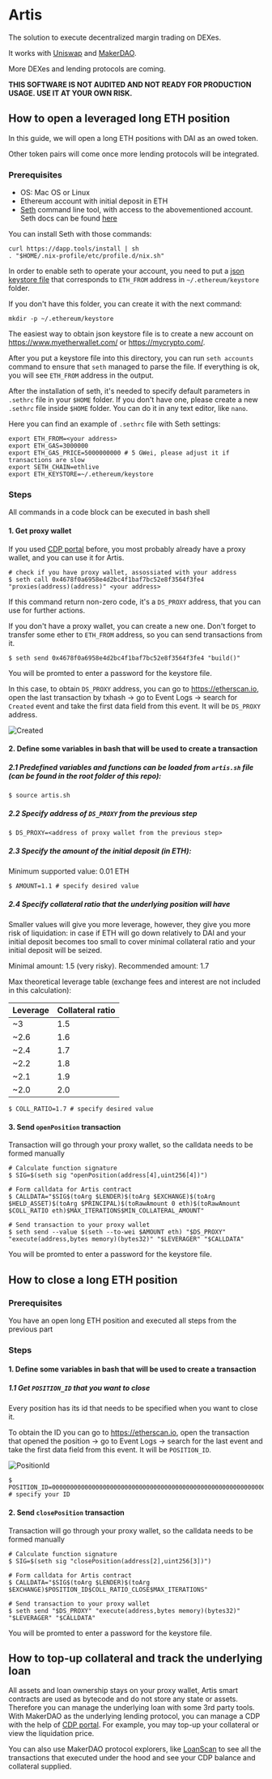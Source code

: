 # Artis

The solution to execute decentralized margin trading on DEXes.

It works with [Uniswap](https://uniswap.io/) and [MakerDAO](https://makerdao.com).

More DEXes and lending protocols are coming.

**THIS SOFTWARE IS NOT AUDITED AND NOT READY FOR PRODUCTION USAGE. USE IT AT YOUR OWN RISK.**

## How to open a leveraged long ETH position

In this guide, we will open a long ETH positions with DAI as an owed token.

Other token pairs will come once more lending protocols will be integrated.

### Prerequisites
- OS: Mac OS or Linux
- Ethereum account with initial deposit in ETH
- [Seth](https://dapp.tools/seth) command line tool, with access to the abovementioned account. Seth docs can be found [here](https://github.com/dapphub/dapptools/tree/master/src/seth)

You can install Seth with those commands:
```
curl https://dapp.tools/install | sh
. "$HOME/.nix-profile/etc/profile.d/nix.sh"
```

In order to enable seth to operate your account, you need to put a [json keystore file](https://medium.com/@julien.maffre/what-is-an-ethereum-keystore-file-86c8c5917b97) that corresponds to `ETH_FROM` address in `~/.ethereum/keystore` folder.

If you don't have this folder, you can create it with the next command:
```
mkdir -p ~/.ethereum/keystore
```

The easiest way to obtain json keystore file is to create a new account on https://www.myetherwallet.com/ or https://mycrypto.com/.

After you put a keystore file into this directory, you can run `seth accounts` command to ensure that `seth` managed to parse the file. If everything is ok, you will see `ETH_FROM` address in the output.

After the installation of seth, it's needed to specify default parameters in `.sethrc` file in your `$HOME` folder. If you don't have one, please create a new `.sethrc` file inside `$HOME` folder. You can do it in any text editor, like `nano`.

Here you can find an example of `.sethrc` file with Seth settings:
```
export ETH_FROM=<your address>
export ETH_GAS=3000000
export ETH_GAS_PRICE=5000000000 # 5 GWei, please adjust it if transactions are slow
export SETH_CHAIN=ethlive
export ETH_KEYSTORE=~/.ethereum/keystore
```

### Steps

All commands in a code block can be executed in bash shell

#### 1. Get proxy wallet

If you used [CDP portal](https://cdp.makerdao.com) before, you most probably already have a proxy wallet, and you can use it for Artis.
```
# check if you have proxy wallet, assossiated with your address
$ seth call 0x4678f0a6958e4d2bc4f1baf7bc52e8f3564f3fe4 "proxies(address)(address)" <your address>
```
If this command return non-zero code, it's a `DS_PROXY` address, that you can use for further actions.

If you don't have a proxy wallet, you can create a new one. Don't forget to transfer some ether to `ETH_FROM` address, so you can send transactions from it.
```
$ seth send 0x4678f0a6958e4d2bc4f1baf7bc52e8f3564f3fe4 "build()"
```
You will be promted to enter a password for the keystore file.

In this case, to obtain `DS_PROXY` address, you can go to https://etherscan.io, open the last transaction by txhash -> go to Event Logs -> search for `Created` event and take the first data field from this event. It will be `DS_PROXY` address.

![Created](./img/created.png)

#### 2. Define some variables in bash that will be used to create a transaction

##### 2.1 Predefined variables and functions can be loaded from `artis.sh` file (can be found in the root folder of this repo):
```
$ source artis.sh
```

##### 2.2 Specify address of `DS_PROXY` from the previous step
```
$ DS_PROXY=<address of proxy wallet from the previous step>
```

##### 2.3 Specify the amount of the initial deposit (in ETH):
Minimum supported value: 0.01 ETH
```
$ AMOUNT=1.1 # specify desired value
```

##### 2.4 Specify collateral ratio that the underlying position will have

Smaller values will give you more leverage, however, they give you more risk of liquidation: in case if ETH will go down relatively to DAI and your initial deposit becomes too small to cover minimal collateral ratio and your initial deposit will be seized.

Minimal amount: 1.5 (very risky). Recommended amount: 1.7

Max theoretical leverage table (exchange fees and interest are not included in this calculation):

| Leverage | Collateral ratio |
| ----------- | ----------- |
| ~3 | 1.5 |
| ~2.6 | 1.6 |
| ~2.4 | 1.7 |
| ~2.2 | 1.8 |
| ~2.1 | 1.9 |
| ~2.0 | 2.0 |

```
$ COLL_RATIO=1.7 # specify desired value
```
#### 3. Send `openPosition` transaction
Transaction will go through your proxy wallet, so the calldata needs to be formed manually
```
# Calculate function signature
$ SIG=$(seth sig "openPosition(address[4],uint256[4])")

# Form calldata for Artis contract
$ CALLDATA="$SIG$(toArg $LENDER)$(toArg $EXCHANGE)$(toArg $HELD_ASSET)$(toArg $PRINCIPAL)$(toRawAmount 0 eth)$(toRawAmount $COLL_RATIO eth)$MAX_ITERATIONS$MIN_COLLATERAL_AMOUNT"

# Send transaction to your proxy wallet
$ seth send --value $(seth --to-wei $AMOUNT eth) "$DS_PROXY" "execute(address,bytes memory)(bytes32)" "$LEVERAGER" "$CALLDATA"
```
You will be promted to enter a password for the keystore file.

## How to close a long ETH position

### Prerequisites
You have an open long ETH position and executed all steps from the previous part

### Steps

#### 1. Define some variables in bash that will be used to create a transaction
##### 1.1 Get `POSITION_ID` that you want to close
Every position has its id that needs to be specified when you want to close it.

To obtain the ID you can go to https://etherscan.io, open the transaction that opened the position -> go to Event Logs -> search for the last event and take the first data field from this event. It will be `POSITION_ID`.

![PositionId](./img/position-id.png)

```
$ POSITION_ID=0000000000000000000000000000000000000000000000000000000000000001 # specify your ID
```


#### 2. Send `closePosition` transaction
Transaction will go through your proxy wallet, so the calldata needs to be formed manually
```
# Calculate function signature
$ SIG=$(seth sig "closePosition(address[2],uint256[3])")

# Form calldata for Artis contract
$ CALLDATA="$SIG$(toArg $LENDER)$(toArg $EXCHANGE)$POSITION_ID$COLL_RATIO_CLOSE$MAX_ITERATIONS"

# Send transaction to your proxy wallet
$ seth send "$DS_PROXY" "execute(address,bytes memory)(bytes32)" "$LEVERAGER" "$CALLDATA"
```
You will be promted to enter a password for the keystore file.

## How to top-up collateral and track the underlying loan

All assets and loan ownership stays on your proxy wallet, Artis smart contracts are used as bytecode and do not store any state or assets. Therefore you can manage the underlying loan with some 3rd party tools.
With MakerDAO as the underlying lending protocol, you can manage a CDP with the help of [CDP portal](https://cdp.makerdao.com). For example, you may top-up your collateral or view the liquidation price.

You can also use MakerDAO protocol explorers, like [LoanScan](https://loanscan.io) to see all the transactions that executed under the hood and see your CDP balance and collateral supplied.
